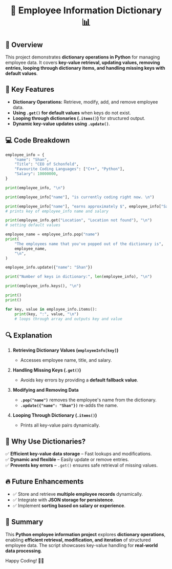 <div align="center">

# 🏢 Employee Information Dictionary 📊

</div>

## 📖 Overview
This project demonstrates **dictionary operations in Python** for managing employee data. It covers **key-value retrieval, updating values, removing entries, looping through dictionary items, and handling missing keys with default values**.

## 🔑 Key Features
- **Dictionary Operations:** Retrieve, modify, add, and remove employee data.
- **Using `.get()` for default values** when keys do not exist.
- **Looping through dictionaries (`.items()`)** for structured output.
- **Dynamic key-value updates using `.update()`**.

## 💻 Code Breakdown
```python
employee_info = {
    "name": "Shan",
    "Title": "CEO of Schonfeld",
    "Favourite Coding Languages": ["C++", "Python"],
    "Salary": 10000000,
}

print(employee_info, "\n")

print(employee_info["name"], "is currently coding right now. \n")

print(employee_info["name"], "earns approximately $", employee_info["Salary"], "\n")
# prints key of employee_info name and salary

print(employee_info.get("Location", "Location not found"), "\n")
# setting default values

employee_name = employee_info.pop("name")
print(
    "The employees name that you've popped out of the dictionary is",
    employee_name,
    "\n",
)

employee_info.update({"name": "Shan"})

print("Number of keys in dictionary:", len(employee_info), "\n")

print(employee_info.keys(), "\n")

print()
print()

for key, value in employee_info.items():
    print(key, ":", value, "\n")
    # loops through array and outputs key and value

```

## 🔍 Explanation
1. **Retrieving Dictionary Values (`employeeInfo[key]`)**
   - Accesses employee name, title, and salary.

2. **Handling Missing Keys (`.get()`)**
   - Avoids key errors by providing a **default fallback value**.

3. **Modifying and Removing Data**
   - **`.pop("name")`** removes the employee's name from the dictionary.
   - **`.update({"name": "Shan"})`** re-adds the name.

4. **Looping Through Dictionary (`.items()`)**
   - Prints all key-value pairs dynamically.

## 🚀 Why Use Dictionaries?
✅ **Efficient key-value data storage** – Fast lookups and modifications.  
✅ **Dynamic and flexible** – Easily update or remove entries.  
✅ **Prevents key errors** – `.get()` ensures safe retrieval of missing values.  

## 🔥 Future Enhancements
- ✅ Store and retrieve **multiple employee records** dynamically.
- ✅ Integrate with **JSON storage for persistence**.
- ✅ Implement **sorting based on salary or experience**.

## 🎯 Summary
This **Python employee information project** explores **dictionary operations**, enabling **efficient retrieval, modification, and iteration** of structured employee data. The script showcases key-value handling for **real-world data processing**.

Happy Coding! 🚀🐍

